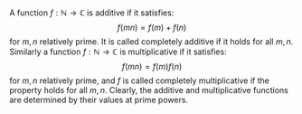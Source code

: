 A function $f:\mathbb{N} \to \mathbb{C}$ is additive if it satisfies:
$$f(mn) = f(m)+f(n)$$
for $m,n$ relatively prime. It is called completely additive if it holds for all $m,n$.
Similarly a function $f:\mathbb{N} \to \mathbb{C}$ is multiplicative if it satisfies:
$$f(mn) = f(m)f(n)$$
for $m,n$ relatively prime, and $f$ is called completely multiplicative if the property holds for all $m,n$.
Clearly, the additive and multiplicative functions are determined by their values at prime powers.